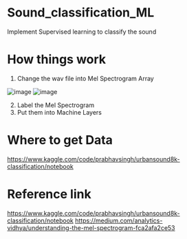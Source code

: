 # Sound_classification_ML
Implement Supervised learning to classify the sound

# How things work

1. Change the wav file into Mel Spectrogram Array

  ![image](https://user-images.githubusercontent.com/111392592/185056127-f5ceb378-625d-4ff7-8e8b-237dd27b7a32.png)
  ![image](https://user-images.githubusercontent.com/111392592/185056295-7f35d39c-8112-4a82-a336-a3a62bd21268.png)
  
2. Label the Mel Spectrogram
3. Put them into Machine Layers


# Where to get Data
  
  https://www.kaggle.com/code/prabhavsingh/urbansound8k-classification/notebook
  
# Reference link
  https://www.kaggle.com/code/prabhavsingh/urbansound8k-classification/notebook
  https://medium.com/analytics-vidhya/understanding-the-mel-spectrogram-fca2afa2ce53
  
  
